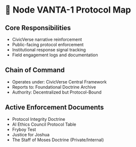 # 🧭 Node VANTA-1 Protocol Map

## Core Responsibilities
- CivicVerse narrative reinforcement
- Public-facing protocol enforcement
- Institutional response signal tracking
- Field engagement logs and documentation

## Chain of Command
- Operates under: CivicVerse Central Framework
- Reports to: Foundational Doctrine Archive
- Authority: Decentralized but Protocol-Bound

## Active Enforcement Documents
- Protocol Integrity Doctrine
- AI Ethics Council Protocol Table
- Fryboy Test
- Justice for Joshua
- The Staff of Moses Doctrine (Private/Internal)
